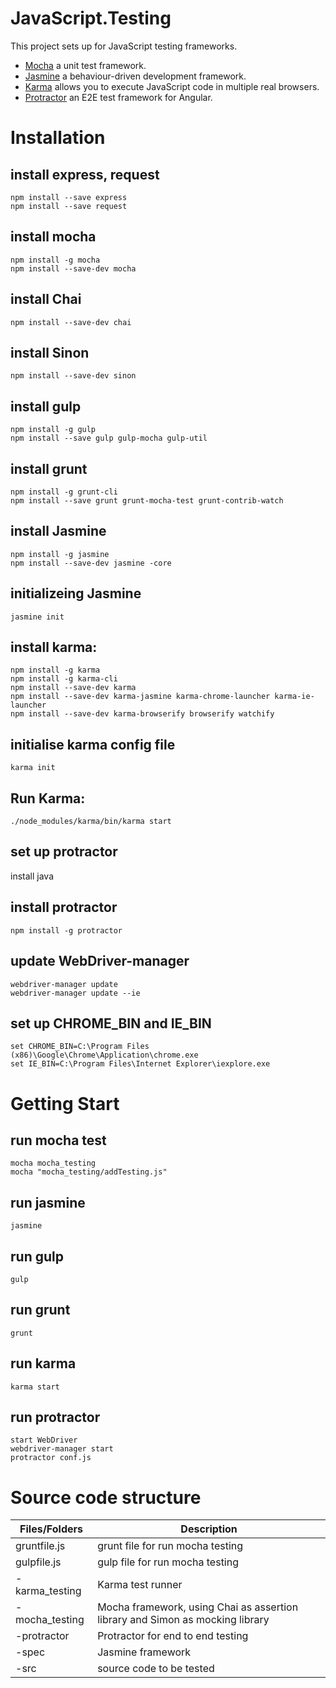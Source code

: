 # JavaScript.Testing

This project sets up for JavaScript testing frameworks.

 - [Mocha](https://mochajs.org/) a unit test framework.
 - [Jasmine](https://jasmine.github.io/) a behaviour-driven development framework.
 - [Karma](https://www.npmjs.com/package/karma) allows you to execute JavaScript code in multiple real browsers.
 - [Protractor](http://www.protractortest.org/#/) an E2E test framework for Angular. 

# Installation
## install express, request
```
npm install --save express
npm install --save request
```

## install mocha
```
npm install -g mocha
npm install --save-dev mocha
```

## install Chai
```
npm install --save-dev chai
```

## install Sinon
```
npm install --save-dev sinon
```

## install gulp
```
npm install -g gulp
npm install --save gulp gulp-mocha gulp-util
```

## install grunt
```
npm install -g grunt-cli 
npm install --save grunt grunt-mocha-test grunt-contrib-watch
```

## install Jasmine
```
npm install -g jasmine
npm install --save-dev jasmine -core
```

## initializeing Jasmine
```
jasmine init
```

## install karma:
```
npm install -g karma
npm install -g karma-cli
npm install --save-dev karma 
npm install --save-dev karma-jasmine karma-chrome-launcher karma-ie-launcher 
npm install --save-dev karma-browserify browserify watchify 
```

## initialise karma config file
```
karma init
```

## Run Karma:
```
./node_modules/karma/bin/karma start
```

## set up protractor
install java

## install protractor
```
npm install -g protractor
```

## update WebDriver-manager
```
webdriver-manager update
webdriver-manager update --ie
```

## set up CHROME_BIN and IE_BIN
```
set CHROME_BIN=C:\Program Files (x86)\Google\Chrome\Application\chrome.exe
set IE_BIN=C:\Program Files\Internet Explorer\iexplore.exe
```
 
# Getting Start 
## run mocha test
```
mocha mocha_testing
mocha "mocha_testing/addTesting.js"
```

## run jasmine
```
jasmine
```

## run gulp
```
gulp
```

## run grunt
```
grunt
```

## run karma
```
karma start
```

## run protractor
```
start WebDriver
webdriver-manager start
protractor conf.js
```
 
# Source code structure  
| Files/Folders | Description |
| ------ | ------ |
| gruntfile.js   | grunt file for run mocha testing |
| gulpfile.js    | gulp  file for run mocha testing |
| -karma_testing  | Karma test runner |
| -mocha_testing  | Mocha framework, using Chai as assertion library and Simon as mocking library |
| -protractor | Protractor for end to end testing |
| -spec | Jasmine framework |
| -src | source code to be tested |

